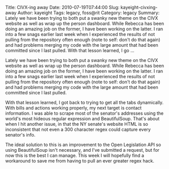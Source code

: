 Title: CIVX-ing away
Date: 2010-07-19T07:44:00
Slug: kayeight-civxing-away
Author: kayeight
Tags: legacy, foss@rit
Category: legacy
Summary: Lately we have been trying to both put a swanky new theme on the CIVX website as well as wrap up the person dashboard. While Rebecca has been doing an amazing job on the former, I have been working on the latter. I ran into a few snags earlier last week when I experienced the results of not pulling from the repository often enough (note to self: don't do that again) and had problems merging my code with the large amount that had been committed since I last pulled.  With that lesson learned, I go ... 

Lately we have been trying to both put a swanky new theme on the CIVX website
as well as wrap up the person dashboard. While Rebecca has been doing an
amazing job on the former, I have been working on the latter. I ran into a few
snags earlier last week when I experienced the results of not pulling from the
repository often enough (note to self: don't do that again) and had problems
merging my code with the large amount that had been committed since I last
pulled.

With that lesson learned, I got back to trying to get all the tabs
dynamically. With bills and actions working properly, my next target is
contact information. I was able to scrape most of the senator's addresses
using the world's most hideous regular expression and BeautifulSoup. That's
about when I hit another issue, in that the NY senate's website HTML is so
inconsistent that not even a 300 character regex could capture every senator's
info.

The ideal solution to this is an improvement to the Open Legislation API so
using BeautifulSoup isn't necessary, and I've submitted a request, but for now
this is the best I can manage. This week I will hopefully find a workaround to
save me from having to pull an ever greater regex hack.

